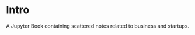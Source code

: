 # Intro

A Jupyter Book containing scattered notes related to business and startups.

```{tableofcontents}
```
